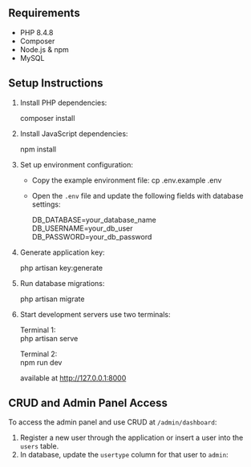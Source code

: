 ## Requirements

- PHP 8.4.8
- Composer
- Node.js & npm
- MySQL

## Setup Instructions

1. Install PHP dependencies:

   composer install

2. Install JavaScript dependencies:

   npm install

3. Set up environment configuration:

   - Copy the example environment file:
     cp .env.example .env

   - Open the `.env` file and update the following fields with database settings:

     DB_DATABASE=your_database_name  
     DB_USERNAME=your_db_user  
     DB_PASSWORD=your_db_password

4. Generate application key:

   php artisan key:generate

5. Run database migrations:

   php artisan migrate

6. Start development servers use two terminals:

   Terminal 1:  
   php artisan serve

   Terminal 2:  
   npm run dev

   available at http://127.0.0.1:8000

## CRUD and Admin Panel Access

To access the admin panel and use CRUD at `/admin/dashboard`:

1. Register a new user through the application or insert a user into the `users` table.
2. In database, update the `usertype` column for that user to `admin`:
